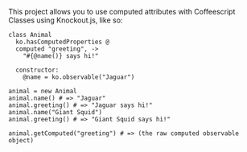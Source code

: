 This project allows you to use computed attributes with Coffeescript
Classes using Knockout.js, like so:

```
class Animal
  ko.hasComputedProperties @
  computed "greeting", ->
    "#{@name()} says hi!"

  constructor:
    @name = ko.observable("Jaguar")

animal = new Animal
animal.name() # => "Jaguar"
animal.greeting() # => "Jaguar says hi!"
animal.name("Giant Squid")
animal.greeting() # => "Giant Squid says hi!"

animal.getComputed("greeting") # => (the raw computed observable object)
```


